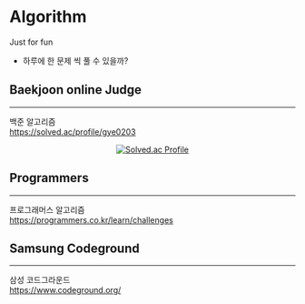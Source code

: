 # Algorithm   

Just for fun
   
- 하루에 한 문제 씩 풀 수 있을까? 



## Baekjoon online Judge
---
백준 알고리즘    
https://solved.ac/profile/gye0203 

<div align= 'center'>

[![Solved.ac Profile](http://mazassumnida.wtf/api/v2/generate_badge?boj=gye0203)](https://solved.ac/gye0203)   

</div>

## Programmers
---
프로그래머스 알고리즘   
https://programmers.co.kr/learn/challenges 

## Samsung Codeground
---
삼성 코드그라운드   
https://www.codeground.org/ 
